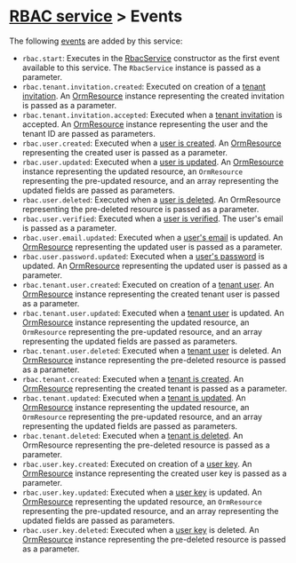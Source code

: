 # [RBAC service](README.md) > Events

The following [events](https://github.com/bayfrontmedia/bones/blob/master/docs/services/events.md) are added by this
service:

- `rbac.start`: Executes in the [RbacService](rbacservice.md) constructor as the first event available to this service. 
  The `RbacService` instance is passed as a parameter.
- `rbac.tenant.invitation.created`: Executed on creation of a [tenant invitation](models/tenantinvitations.md).
  An [OrmResource](https://github.com/bayfrontmedia/bones-service-orm/blob/master/docs/ormresource.md) instance
  representing the created invitation is passed as a parameter.
- `rbac.tenant.invitation.accepted`: Executed when a [tenant invitation](models/tenantinvitations.md) is
  accepted.
  An [OrmResource](https://github.com/bayfrontmedia/bones-service-orm/blob/master/docs/ormresource.md) instance
  representing the user and the tenant ID are passed as parameters.
- `rbac.user.created`: Executed when a [user is created](models/users.md). An [OrmResource](https://github.com/bayfrontmedia/bones-service-orm/blob/master/docs/ormresource.md) representing the created user
  is passed as a parameter.
- `rbac.user.updated`: Executed when a [user is updated](models/users.md).
  An [OrmResource](https://github.com/bayfrontmedia/bones-service-orm/blob/master/docs/ormresource.md) instance
  representing the updated resource,
  an `OrmResource` representing the pre-updated resource, and an array representing the updated fields are passed as
  parameters.
- `rbac.user.deleted`: Executed when a [user is deleted](models/users.md). An OrmResource representing the pre-deleted resource
  is passed as a parameter.
- `rbac.user.verified`: Executed when a [user is verified](models/users.md#verify). The user's email is passed as a
  parameter.
- `rbac.user.email.updated`: Executed when a [user's email](models/users.md) is updated.
  An [OrmResource](https://github.com/bayfrontmedia/bones-service-orm/blob/master/docs/ormresource.md) representing the
  updated user is passed as a parameter.
- `rbac.user.password.updated`: Executed when a [user's password](models/users.md) is updated.
  An [OrmResource](https://github.com/bayfrontmedia/bones-service-orm/blob/master/docs/ormresource.md) representing the
  updated user is passed as a parameter.
- `rbac.tenant.user.created`: Executed on creation of a [tenant user](models/tenantusers.md).
  An [OrmResource](https://github.com/bayfrontmedia/bones-service-orm/blob/master/docs/ormresource.md) instance
  representing the created tenant user is passed as a parameter.
- `rbac.tenant.user.updated`: Executed when a [tenant user](models/tenantusers.md) is updated.
  An [OrmResource](https://github.com/bayfrontmedia/bones-service-orm/blob/master/docs/ormresource.md) instance
  representing the updated resource,
  an `OrmResource` representing the pre-updated resource, and an array representing the updated fields are passed as
  parameters.
- `rbac.tenant.user.deleted`: Executed when a [tenant user](models/tenantusers.md) is deleted.
  An [OrmResource](https://github.com/bayfrontmedia/bones-service-orm/blob/master/docs/ormresource.md) instance
  representing the pre-deleted resource
  is passed as a parameter.
- `rbac.tenant.created`: Executed when a [tenant is created](models/tenants.md). An [OrmResource](https://github.com/bayfrontmedia/bones-service-orm/blob/master/docs/ormresource.md) representing the created tenant
  is passed as a parameter.
- `rbac.tenant.updated`: Executed when a [tenant is updated](models/tenants.md).
  An [OrmResource](https://github.com/bayfrontmedia/bones-service-orm/blob/master/docs/ormresource.md) instance
  representing the updated resource,
  an `OrmResource` representing the pre-updated resource, and an array representing the updated fields are passed as
  parameters.
- `rbac.tenant.deleted`: Executed when a [tenant is deleted](models/tenants.md). An OrmResource representing the pre-deleted resource
  is passed as a parameter.
- `rbac.user.key.created`: Executed on creation of a [user key](models/userkeys.md).
  An [OrmResource](https://github.com/bayfrontmedia/bones-service-orm/blob/master/docs/ormresource.md) instance
  representing the created user key is passed as a parameter.
- `rbac.user.key.updated`: Executed when a [user key](models/userkeys.md) is updated.
  An [OrmResource](https://github.com/bayfrontmedia/bones-service-orm/blob/master/docs/ormresource.md) representing the
  updated resource,
  an `OrmResource` representing the pre-updated resource, and an array representing the updated fields are passed as
  parameters.
- `rbac.user.key.deleted`: Executed when a [user key](models/userkeys.md) is deleted.
  An [OrmResource](https://github.com/bayfrontmedia/bones-service-orm/blob/master/docs/ormresource.md) instance
  representing the pre-deleted resource
  is passed as a parameter.